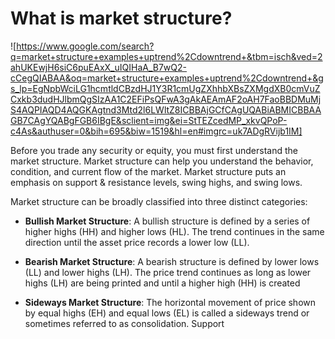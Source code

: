 # What is market structure?

![https://www.google.com/search?q=market+structure+examples+uptrend%2Cdowntrend+&tbm=isch&ved=2ahUKEwjH6siC6puEAxX_uIQIHaA_B7wQ2-cCegQIABAA&oq=market+structure+examples+uptrend%2Cdowntrend+&gs_lp=EgNpbWciLG1hcmtldCBzdHJ1Y3R1cmUgZXhhbXBsZXMgdXB0cmVuZCxkb3dudHJlbmQgSIzAA1C2EFiPsQFwA3gAkAEAmAF2oAH7FaoBBDMuMjS4AQPIAQD4AQGKAgtnd3Mtd2l6LWltZ8ICBBAjGCfCAgUQABiABMICBBAAGB7CAgYQABgFGB6IBgE&sclient=img&ei=StTEZcedMP_xkvQPoP-c4As&authuser=0&bih=695&biw=1519&hl=en#imgrc=uk7ADgRVijb1IM]

Before you trade any security or equity, you must first understand the market structure. Market structure can help you understand the behavior, condition, and current flow of the market. Market structure puts an emphasis on support & resistance levels, swing highs, and swing lows.

Market structure can be broadly classified into three distinct categories:

 * **Bullish Market Structure**:
       A bullish structure is defined by a series of higher highs (HH) and higher lows (HL). The trend continues in the same direction until the asset price records a lower low (LL).

* **Bearish Market Structure**:
      A bearish structure is defined by lower lows (LL) and lower highs (LH). The price trend continues as long as lower highs (LH) are being printed and until a higher high (HH) is created

* **Sideways Market Structure**:
        The horizontal movement of price shown by equal highs (EH) and equal lows (EL) is called a sideways trend or sometimes referred to as consolidation.
Support
